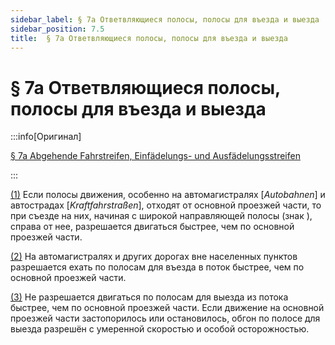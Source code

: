 ```yaml
---
sidebar_label: § 7a Ответвляющиеся полосы, полосы для въезда и выезда
sidebar_position: 7.5
title:  § 7a Ответвляющиеся полосы, полосы для въезда и выезда
---
```


<VerifiedTranslationIcon />

# § 7a Ответвляющиеся полосы, полосы для въезда и выезда

:::info[Оригинал]

[§ 7a Abgehende Fahrstreifen, Einfädelungs- und Ausfädelungsstreifen](https://www.gesetze-im-internet.de/stvo_2013/__7a.html)

:::


<span id="1">[(1)](#1)</span> Если полосы движения, особенно на автомагистралях [*Autobahnen*] и автострадах [*Kraftfahrstraßen*], отходят от основной проезжей
части, то при съезде на них, начиная с широкой направляющей
полосы (знак <TrafficSign sign="340" />), справа от нее, разрешается двигаться быстрее, чем по основной проезжей части.


<span id="2">[(2)](#2)</span> На автомагистралях и других дорогах вне населенных пунктов разрешается ехать по
полосам для въезда в поток быстрее, чем по основной проезжей части.


<span id="3">[(3)](#3)</span> Не разрешается двигаться по полосам для выезда из потока быстрее, чем по основной проезжей части. Если движение на
основной проезжей части застопорилось или остановилось, обгон по полосе для выезда разрешён с умеренной
скоростью и особой осторожностью.
